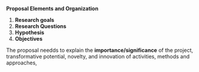

**Proposal Elements and Organization**

1. __Research goals__
2. **Research Questions**
3. **Hypothesis**
3. **Objectives**

The proposal needds to explain the **importance/significance** of the project, transformative potential, novelty, and innovation of activities, methods and approaches, 
